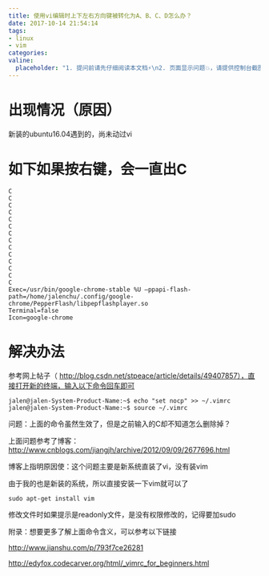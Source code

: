 ```yaml
---
title: 使用vi编辑时上下左右方向键被转化为A、B、C、D怎么办？
date: 2017-10-14 21:54:14
tags:
- linux
- vim
categories:
valine:
  placeholder: "1. 提问前请先仔细阅读本文档⚡\n2. 页面显示问题💥，请提供控制台截图📸或者您的测试网址\n3. 其他任何报错💣，请提供详细描述和截图📸，祝食用愉快💪"
---
```


# 出现情况（原因）
新装的ubuntu16.04遇到的，尚未动过vi

# 如下如果按右键，会一直出C
```
C
C
C
C
C
C
C
C
C
C
C
C
C
C
Exec=/usr/bin/google-chrome-stable %U –ppapi-flash-path=/home/jalenchu/.config/google-chrome/PepperFlash/libpepflashplayer.so
Terminal=false
Icon=google-chrome
```

# 解决办法
参考网上帖子（ http://blog.csdn.net/stpeace/article/details/49407857），直接打开新的终端，输入以下命令回车即可

```
jalen@jalen-System-Product-Name:~$ echo "set nocp" >> ~/.vimrc
jalen@jalen-System-Product-Name:~$ source ~/.vimrc
```

问题：上面的命令虽然生效了，但是之前输入的C却不知道怎么删除掉？

上面问题参考了博客：http://www.cnblogs.com/jiangjh/archive/2012/09/09/2677696.html

博客上指明原因使：这个问题主要是新系统直装了vi，没有装vim

由于我的也是新装的系统，所以直接安装一下vim就可以了

```
sudo apt-get install vim
```

修改文件时如果提示是readonly文件，是没有权限修改的，记得要加sudo

附录：想要更多了解上面命令含义，可以参考以下链接

http://www.jianshu.com/p/793f7ce26281

http://edyfox.codecarver.org/html/_vimrc_for_beginners.html

